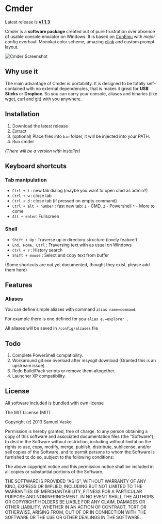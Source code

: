 # Cmder

Latest release is **[v1.1.3](https://github.com/bliker/cmder/releases/tag/v1.1.3)**

Cmder is a **software package** created out of pure frustration over absence of usable console emulator on Windows. It is based on [ConEmu](https://code.google.com/p/conemu-maximus5/) with *major* config overhaul. Monokai color scheme, amazing [clink](https://code.google.com/p/clink/) and custom prompt layout.

![Cmder Screenshot](http://i.imgur.com/g1nNf0I.png)

## Why use it

The main advantage of Cmder is portability. It is designed to be totally self-contained with no external dependencies, that is makes it great for **USB Sticks** or **Dropbox**. So you can carry your console, aliases and binaries (like wget, curl and git) with you anywhere.

## Installation

1. Download the latest release
1. Extract
1. (optional) Place files into `bin` folder, it will be injected into your PATH.
1. Run cmder

*(There will be a version with installer)*

## Keyboard shortcuts

### Tab manipulation

* `Ctrl + t` : new tab dialog (maybe you want to open cmd as admin?)
* `Ctrl + w` : close tab
* `Ctrl + d` : close tab (if pressed on empty command)
* `Ctrl + alt + number` : fast new tab: `1` - CMD, `2` - Powershell `*` - More to come
* `Alt + enter`: Fullscreen

### Shell

* `Shift + Up` : Traverse up in directory structure (lovely feature!)
* `End, Home, Ctrl` : Traversing text with as usual on Windows
* `Ctrl + r` : History search
* `Shift + mouse` : Select and copy text from buffer

(Some shortcuts are not yet documented, thought they exist, please add them here)

## Features

### Aliases
You can define simple aliases with command `alias name=command`.

For example there is one defined for you `alias e.=explorer .`

All aliases will be saved in `/config/aliases` file

## Todo

1. Complete PowerShell compatibility.
2. Workaround git.exe overload after msysgit download (Granted this is an upstream issue).
3. Redo Build/Pack scripts or remove them altogether.
4. Launcher XP compatibility.

## License

All software included is bundled with own license

The MIT License (MIT)

Copyright (c) 2013 Samuel Vasko

Permission is hereby granted, free of charge, to any person obtaining a copy
of this software and associated documentation files (the "Software"), to deal
in the Software without restriction, including without limitation the rights
to use, copy, modify, merge, publish, distribute, sublicense, and/or sell
copies of the Software, and to permit persons to whom the Software is
furnished to do so, subject to the following conditions:

The above copyright notice and this permission notice shall be included in
all copies or substantial portions of the Software.

THE SOFTWARE IS PROVIDED "AS IS", WITHOUT WARRANTY OF ANY KIND, EXPRESS OR
IMPLIED, INCLUDING BUT NOT LIMITED TO THE WARRANTIES OF MERCHANTABILITY,
FITNESS FOR A PARTICULAR PURPOSE AND NONINFRINGEMENT. IN NO EVENT SHALL THE
AUTHORS OR COPYRIGHT HOLDERS BE LIABLE FOR ANY CLAIM, DAMAGES OR OTHER
LIABILITY, WHETHER IN AN ACTION OF CONTRACT, TORT OR OTHERWISE, ARISING FROM,
OUT OF OR IN CONNECTION WITH THE SOFTWARE OR THE USE OR OTHER DEALINGS IN
THE SOFTWARE.
